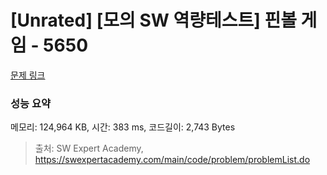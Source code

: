 # [Unrated] [모의 SW 역량테스트] 핀볼 게임 - 5650 

[문제 링크](https://swexpertacademy.com/main/code/problem/problemDetail.do?contestProbId=AWXRF8s6ezEDFAUo) 

### 성능 요약

메모리: 124,964 KB, 시간: 383 ms, 코드길이: 2,743 Bytes



> 출처: SW Expert Academy, https://swexpertacademy.com/main/code/problem/problemList.do